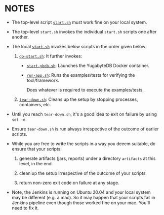 

# NOTES

- The top-level script [`start.sh`](../start.sh) must work fine on your local system.

- The top-level `start.sh` invokes the individual `start.sh` scripts one after another.

- The local [`start.sh`](./start.sh) invokes below scripts in the order given below:

  1. [`do-start.sh`](./do-start.sh): It further invokes:

      - [`start-ybdb.sh`](./start-ybdb.sh): Launches the YugabyteDB Docker container.

      - [`run-app.sh`](./run-app.sh): Runs the examples/tests for verifying the tool/framework.

        Does whatever is required to execute the examples/tests.

  2. [`tear-down.sh`](./tear-down.sh): Cleans up the setup by stopping processes, containers, etc.

- Until you reach `tear-down.sh`, it's a good idea to exit on failure by using `set -e`.

- Ensure `tear-down.sh` is run always irrespective of the outcome of earlier scripts.

- While you are free to write the scripts in a way you deeem suitable, do ensure that your scripts:

  1. generate artifacts (jars, reports) under a directory `artifacts` at this level, in the end.

  2. clean up the setup irrespective of the outcome of your scripts.

  3. return non-zero exit code on failure at any stage.

- Note, the Jenkins is running on Ubuntu 20.04 and your local system may be different (e.g. a mac).
  So it may happen that your scripts fail in Jenkins pipeline even though those worked fine on your
  mac. You'll need to fix it.


